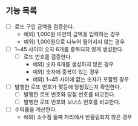 ## 기능 목록
- [ ] 로또 구입 금액을 검증한다.
  - 예외) 1,000원 미만의 금액을 입력하는 경우
  - 예외) 1,000원으로 나누어 떨어지지 않는 경우
- [ ] 1~45 사이의 숫자 6개를 중복되지 않게 생성한다.
  - [ ] 로또 번호를 검증한다.
    - 예외) 숫자 6개를 생성하지 않은 경우
    - 예외) 숫자에 중복이 있는 경우
    - 예외) 1~45 사이에 없는 숫자가 포함된 경우
- [ ] 발행한 로또 번호가 몇등에 당첨됬는지 확인한다.
  - [ ] 발행한 로또 번호와 당첨 번호를 비교한다.
  - [ ] 발행한 로또 번호와 보너스 번호를 비교한다.
- [ ] 수익률을 계산한다.
  - 예외) 소수점 둘째 자리에서 반올림되지 않은 경우